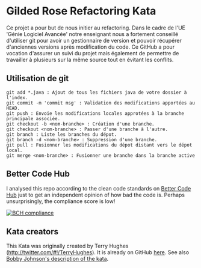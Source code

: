 # Gilded Rose Refactoring Kata

  Ce projet a pour but de nous initier au refactoring. Dans le cadre de l'UE 'Génie Logiciel Avancée' notre enseignant nous a fortement conseillé d'utiliser git pour avoir un gestionnaire de version et pouvoir récupérer d'anciennes versions après modification du code.
  Ce GitHub a pour vocation d'assurer un suivi du projet mais également de permettre de travailler à plusieurs sur la même source tout en évitant les conflits.
  

## Utilisation de git
	git add *.java : Ajout de tous les fichiers java de votre dossier à l'index.
	git commit -m 'commit msg' : Validation des modifications apportées au HEAD.
	git push : Envoie les modifications locales approtées à la branche principale associée.
	git checkout -b <nom-branche> : Création d'une branche.
	git checkout <nom-branche> : Passer d'une branche à l'autre.
	git branch : Liste les branches du dépot.
	git branch -d <nom-branche> : Suppression d'une branche.
	git pull : Fusionner les modifications du dépot distant vers le dépot local.
	git merge <nom-branche> : Fusionner une branche dans la branche active

## Better Code Hub

I analysed this repo according to the clean code standards on [Better Code Hub](https://bettercodehub.com) just to get an independent opinion of how bad the code is. Perhaps unsurprisingly, the compliance score is low!

[![BCH compliance](https://bettercodehub.com/edge/badge/emilybache/GildedRose-Refactoring-Kata?branch=master)](https://bettercodehub.com/) 

## Kata creators
This Kata was originally created by Terry Hughes (http://twitter.com/#!/TerryHughes). It is already on GitHub [here](https://github.com/NotMyself/GildedRose). See also [Bobby Johnson's description of the kata](http://iamnotmyself.com/2011/02/13/refactor-this-the-gilded-rose-kata/).
